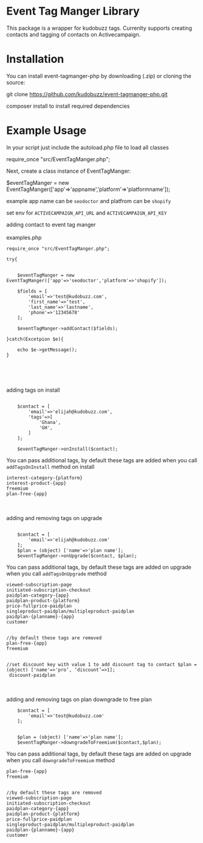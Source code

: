 Event Tag Manger Library
=========================
This package is a wrapper for kudobuzz tags. Currenlty supports creating contacts and tagging of contacts on Activecampaign. 


Installation
=========================
You can install event-tagmanger-php by downloading (.zip) or cloning the source:

git clone https://github.com/kudobuzz/event-tagmanger-php.git

composer install to install required dependencies

Example Usage
=========================

In your script just include the autoload.php file to load all classes

require_once "src/EventTagManger.php";

Next, create a class instance of EventTagManger:

$eventTagManger = new EventTagManger(['app'=>'appname','platform'=>'platformname']);

example app name can be `seodoctor` and platfrom can be `shopify`

set env for `ACTIVECAMPAIGN_API_URL` and `ACTIVECAMPAIGN_API_KEY`


adding contact to event tag manger <br><br>
examples.php 
```
require_once "src/EventTagManger.php";

try{


    $eventTagManger = new EventTagManger(['app'=>'seodoctor','platform'=>'shopify']);

    $fields = [
        'email'=>'test@kudobuzz.com',
        'first_name'=>'test',
        'last_name'=>'lastname',
        'phone'=>'12345678'
    ];

    $eventTagManger->addContact($fields);

}catch(Excetpion $e){

    echo $e->getMessage();
}



```
<br><br>
adding tags on install
```

    $contact = [
        'email'=>'elijah@kudobuzz.com',
        'tags'=>[
            'Ghana',
            'GH',
        ]
    ];

    $eventTagManger->onInstall($contact);
```

You can pass additional tags, by default these tags are added  when you call `addTagsOnInstall` method on install
```
interest-category-{platform}
interest-product-{app}
freemium
plan-free-{app}
```
<br><br>
adding and removing tags on upgrade
```

    $contact = [
        'email'=>'elijah@kudobuzz.com'
    ];
    $plan = (object) ['name'=>'plan name'];
    $eventTagManger->onUpgrade($contact, $plan);
```
You can pass additional tags, by default these tags are added on upgrade when you call `addTagsOnUpgrade` method 
```
viewed-subscription-page
initiated-subscription-checkout
paidplan-category-{app}
paidplan-product-{platform}
price-fullprice-paidplan
singleproduct-paidplan/multipleproduct-paidplan
paidplan-{planname}-{app}
customer


//by default these tags are removed 
plan-free-{app}
freemium


//set discount key with value 1 to add discount tag to contact $plan = (object) ['name'=>'pro’, ‘discount’=>1];
 discount-paidplan
```


<br><br>
adding and removing tags on plan downgrade to free plan
```
    $contact = [
        'email'=>'test@kudobuzz.com'
    ];


    $plan = (object) ['name'=>'plan name'];
    $eventTagManger->downgradeToFreemium($contact,$plan);
```
You can pass additional tags, by default these tags are added on upgrade when you call `downgradeToFreemium` method 
```
plan-free-{app}
freemium


//by default these tags are removed 
viewed-subscription-page
initiated-subscription-checkout
paidplan-category-{app}
paidplan-product-{platform}
price-fullprice-paidplan
singleproduct-paidplan/multipleproduct-paidplan
paidplan-{planname}-{app}
customer
```